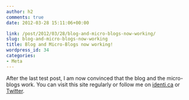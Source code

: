```yaml
---
author: h2
comments: true
date: 2012-03-28 15:11:06+00:00

link: /post/2012/03/28/blog-and-micro-blogs-now-working/
slug: blog-and-micro-blogs-now-working
title: Blog and Micro-Blogs now working!
wordpress_id: 34
categories:
- Meta
---
```


After the last test post, I am now convinced that the blog and the micro-blogs work. You can visit this site regularly or follow me on [identi.ca](http://identi.ca/h2) or [Twitter](http://twitter.com/__h2__).

